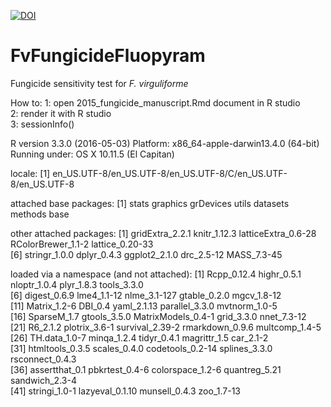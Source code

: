 [![DOI](https://zenodo.org/badge/22412/wjidea/FvFungicideFluopyram.svg)](https://zenodo.org/badge/latestdoi/22412/wjidea/FvFungicideFluopyram)


# FvFungicideFluopyram
Fungicide sensitivity test for _F. virguliforme_

How to:
1: open 2015_fungicide_manuscript.Rmd document in R studio  
2: render it with R studio  
3: sessionInfo()  

R version 3.3.0 (2016-05-03)
Platform: x86_64-apple-darwin13.4.0 (64-bit)
Running under: OS X 10.11.5 (El Capitan)

locale:
[1] en_US.UTF-8/en_US.UTF-8/en_US.UTF-8/C/en_US.UTF-8/en_US.UTF-8

attached base packages:
[1] stats     graphics  grDevices utils     datasets  methods   base     

other attached packages:
 [1] gridExtra_2.2.1     knitr_1.12.3        latticeExtra_0.6-28 RColorBrewer_1.1-2  lattice_0.20-33    
 [6] stringr_1.0.0       dplyr_0.4.3         ggplot2_2.1.0       drc_2.5-12          MASS_7.3-45        

loaded via a namespace (and not attached):
 [1] Rcpp_0.12.4        highr_0.5.1        nloptr_1.0.4       plyr_1.8.3         tools_3.3.0       
 [6] digest_0.6.9       lme4_1.1-12        nlme_3.1-127       gtable_0.2.0       mgcv_1.8-12       
[11] Matrix_1.2-6       DBI_0.4            yaml_2.1.13        parallel_3.3.0     mvtnorm_1.0-5     
[16] SparseM_1.7        gtools_3.5.0       MatrixModels_0.4-1 grid_3.3.0         nnet_7.3-12       
[21] R6_2.1.2           plotrix_3.6-1      survival_2.39-2    rmarkdown_0.9.6    multcomp_1.4-5    
[26] TH.data_1.0-7      minqa_1.2.4        tidyr_0.4.1        magrittr_1.5       car_2.1-2         
[31] htmltools_0.3.5    scales_0.4.0       codetools_0.2-14   splines_3.3.0      rsconnect_0.4.3   
[36] assertthat_0.1     pbkrtest_0.4-6     colorspace_1.2-6   quantreg_5.21      sandwich_2.3-4    
[41] stringi_1.0-1      lazyeval_0.1.10    munsell_0.4.3      zoo_1.7-13        
